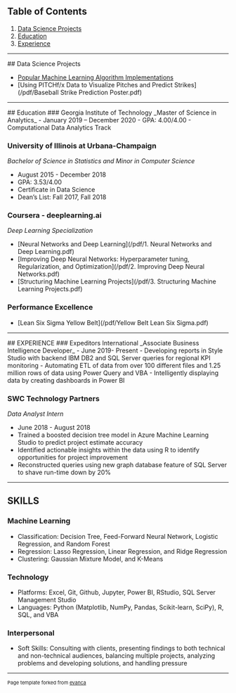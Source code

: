 ## Table of Contents

1. [Data Science Projects](#dsp)  
2. [Education](#edu)  
3. [Experience](#exp)  

---
<a name="dsp"/>
## Data Science Projects

- [Popular Machine Learning Algorithm Implementations](/ml)  
- [Using PITCHf/x Data to Visualize Pitches and Predict Strikes](/pdf/Baseball Strike Prediction Poster.pdf)

---
<a name="edu"/>
## Education
### Georgia Institute of Technology
_Master of Science in Analytics_  
- January 2019 – December 2020  
- GPA: 4.00/4.00  
- Computational Data Analytics Track  

### University of Illinois at Urbana-Champaign
_Bachelor of Science in Statistics and Minor in Computer Science_
- August 2015 - December 2018			
- GPA: 3.53/4.00
- Certificate in Data Science
- Dean’s List: Fall 2017, Fall 2018

### Coursera - deeplearning.ai
_Deep Learning Specialization_
- [Neural Networks and Deep Learning](/pdf/1. Neural Networks and Deep Learning.pdf)
- [Improving Deep Neural Networks: Hyperparameter tuning, Regularization, and Optimization](/pdf/2. Improving Deep Neural Networks.pdf)
- [Structuring Machine Learning Projects](/pdf/3. Structuring Machine Learning Projects.pdf)

### Performance Excellence
- [Lean Six Sigma Yellow Belt](/pdf/Yellow Belt Lean Six Sigma.pdf)

---
<a name="exp"/>
## EXPERIENCE
### Expeditors International            							            
_Associate Business Intelligence Developer_    
- June 2019- Present
-	Developing reports in Style Studio with backend IBM DB2 and SQL Server queries for regional KPI monitoring
-	Automating ETL of data from over 100 different files and 1.25 million rows of data using Power Query and VBA
-	Intelligently displaying data by creating dashboards in Power BI


### SWC Technology Partners
_Data Analyst Intern_ 
- June 2018 - August 2018
- Trained a boosted decision tree model in Azure Machine Learning Studio to predict project estimate accuracy
- Identified actionable insights within the data using R to identify opportunities for project improvement
- Reconstructed queries using new graph database feature of SQL Server to shave run-time down by 20%

---
## SKILLS
### Machine Learning
-	Classification: Decision Tree, Feed-Forward Neural Network, Logistic Regression, and Random Forest
-	Regression: Lasso Regression, Linear Regression, and Ridge Regression
-	Clustering: Gaussian Mixture Model, and K-Means

### Technology
-	Platforms: Excel, Git, Github, Jupyter, Power BI, RStudio, SQL Server Management Studio
-	Languages: Python (Matplotlib, NumPy, Pandas, Scikit-learn, SciPy), R, SQL, and VBA

### Interpersonal
-	Soft Skills: Consulting with clients, presenting findings to both technical and non-technical audiences, balancing multiple projects, analyzing problems and developing solutions, and handling pressure


---
<p style="font-size:11px">Page template forked from <a href="https://github.com/evanca/quick-portfolio">evanca</a></p>
<!-- Remove above link if you don't want to attibute -->
